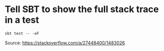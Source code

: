 # Tell SBT to show the full stack trace in a test

`sbt test -- -oF`

Source: https://stackoverflow.com/a/27448400/1483026
